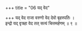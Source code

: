 +++
title = "06 यद् वेद"

+++
यद् वेद राजा वरुणो वेद देवो बृहस्पतिः ।  
इन्द्रो यद् वृत्रहा वेद तत् सत्यं चित्तमर्हणम् ॥ ९ ॥